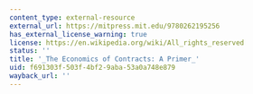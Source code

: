 ```yaml
---
content_type: external-resource
external_url: https://mitpress.mit.edu/9780262195256
has_external_license_warning: true
license: https://en.wikipedia.org/wiki/All_rights_reserved
status: ''
title: '_The Economics of Contracts: A Primer_'
uid: f691303f-503f-4bf2-9aba-53a0a748e879
wayback_url: ''
---
```

